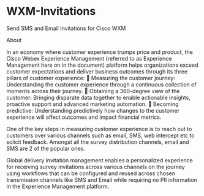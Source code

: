 # WXM-Invitations
Send SMS and Email Invitations for Cisco WXM

About

In an economy where customer experience trumps price and product, the Cisco Webex Experience Management (referred to as Experience Management here on in the document) platform helps organizations exceed customer expectations and deliver business outcomes through its three pillars of customer experience:
	Measuring the customer journey: Understanding the customer experience through a continuous collection of moments across their journey.
	Obtaining a 360-degree view of the customer: Bringing disparate data together to enable actionable insights, proactive support and advanced marketing automation.
	Becoming predictive: Understanding predictively how changes to the customer experience will affect outcomes and impact financial metrics.

One of the key steps in measuring customer experience is to reach out to customers over various channels such as email, SMS, web intercept etc to solicit feedback. Amongst all the survey distribution channels, email and SMS are 2 of the popular ones.

Global delivery invitation management enables a personalized experience for receiving survey invitations across various channels on the journey using workflows that can be configured and reused across chosen transmission channels like SMS and Email while requiring no PII information in the Experience Management platform.

